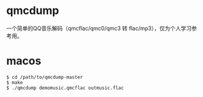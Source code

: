 # qmcdump

一个简单的QQ音乐解码（qmcflac/qmc0/qmc3 转 flac/mp3），仅为个人学习参考用。

# macos 

```
$ cd /path/to/qmcdump-master
$ make
$ ./qmcdump demomusic.qmcflac outmusic.flac

```
